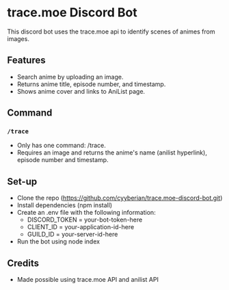 # trace.moe Discord Bot
This discord bot uses the trace.moe api to identify scenes of animes from images. 

## Features
- Search anime by uploading an image.
- Returns anime title, episode number, and timestamp.
- Shows anime cover and links to AniList page.

## Command
### `/trace`
- Only has one command: /trace.
- Requires an image and returns the anime's name (anilist hyperlink), episode number and timestamp.

## Set-up
- Clone the repo (https://github.com/cyyberian/trace.moe-discord-bot.git)
- Install dependencies (npm install)
- Create an .env file with the following information:
  - DISCORD_TOKEN = your-bot-token-here
  - CLIENT_ID = your-application-id-here
  - GUILD_ID = your-server-id-here
- Run the bot using node index

## Credits
- Made possible using trace.moe API and anilist API
